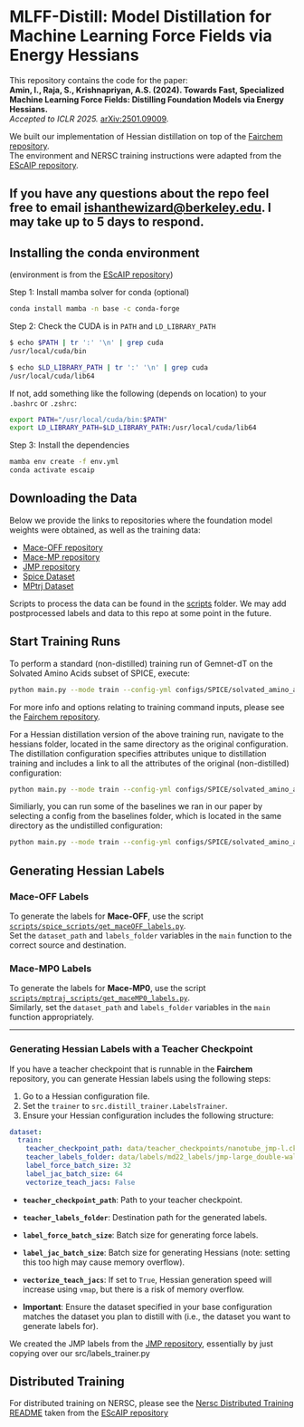 # MLFF-Distill: Model Distillation for Machine Learning Force Fields via Energy Hessians

This repository contains the code for the paper:  
**Amin, I., Raja, S., Krishnapriyan, A.S. (2024). Towards Fast, Specialized Machine Learning Force Fields: Distilling Foundation Models via Energy Hessians.**  
*Accepted to ICLR 2025.* [arXiv:2501.09009](https://arxiv.org/abs/2501.09009).

We built our implementation of Hessian distillation on top of the [Fairchem repository](https://github.com/FAIR-Chem/fairchem).  
The environment and NERSC training instructions were adapted from the [EScAIP repository](https://github.com/ASK-Berkeley/EScAIP/tree/main).

If you have any questions about the repo feel free to email ishanthewizard@berkeley.edu. I may take up to 5 days to respond. 
---


## Installing the conda environment 
(environment is from the [EScAIP repository](https://github.com/ASK-Berkeley/EScAIP/tree/main))

Step 1: Install mamba solver for conda (optional)

```bash
conda install mamba -n base -c conda-forge
```

Step 2: Check the CUDA is in `PATH` and `LD_LIBRARY_PATH`

```bash
$ echo $PATH | tr ':' '\n' | grep cuda
/usr/local/cuda/bin

$ echo $LD_LIBRARY_PATH | tr ':' '\n' | grep cuda
/usr/local/cuda/lib64
```

If not, add something like the following (depends on location) to your `.bashrc` or `.zshrc`:

```bash
export PATH="/usr/local/cuda/bin:$PATH"
export LD_LIBRARY_PATH=$LD_LIBRARY_PATH:/usr/local/cuda/lib64
```

Step 3: Install the dependencies

```bash
mamba env create -f env.yml
conda activate escaip
```
## Downloading the Data
Below we provide the links to repositories where the foundation model weights were obtained, as well as the training data:

- [Mace-OFF repository](https://github.com/ACEsuit/mace-off)
- [Mace-MP repository](https://github.com/ACEsuit/mace-mp)
- [JMP repository](https://github.com/facebookresearch/JMP)
- [Spice Dataset](https://www.repository.cam.ac.uk/items/d50227cd-194f-4ba4-aeb7-2643a69f025f)
- [MPtrj Dataset](https://figshare.com/articles/dataset/Materials_Project_Trjectory_MPtrj_Dataset/23713842)

Scripts to process the data can be found in the [scripts](scripts/) folder. We may add postprocessed labels and data to this repo at some point in the future.


## Start Training Runs

To perform a standard (non-distilled) training run of Gemnet-dT on the Solvated Amino Acids subset of SPICE, execute:

```bash
python main.py --mode train --config-yml configs/SPICE/solvated_amino_acids/gemnet-dT-small.yml
```
For more info and options relating to training command inputs, please see the [Fairchem repository](https://github.com/FAIR-Chem/fairchem).

For a Hessian distillation version of the above training run, navigate to the hessians folder, located in the same directory as the original configuration. The distillation configuration specifies attributes unique to distillation training and includes a link to all the attributes of the original (non-distilled) configuration:

```bash
python main.py --mode train --config-yml configs/SPICE/solvated_amino_acids/hessian/gemnet-dT-small.yml
```

Similiarly, you can run some of the baselines we ran in our paper by selecting a config from the baselines folder, which is located in the same directory as the undistilled configuration:

```bash
python main.py --mode train --config-yml configs/SPICE/solvated_amino_acids/baselines/gemnet-dT-small-n2n.yml
```

## Generating Hessian Labels

### Mace-OFF Labels
To generate the labels for **Mace-OFF**, use the script [`scripts/spice_scripts/get_maceOFF_labels.py`](scripts/spice_scripts/get_maceOFF_labels.py).  
Set the `dataset_path` and `labels_folder` variables in the `main` function to the correct source and destination.

### Mace-MP0 Labels
To generate the labels for **Mace-MP0**, use the script [`scripts/mptraj_scripts/get_maceMP0_labels.py`](scripts/mptraj_scripts/get_maceMP0_labels.py).  
Similarly, set the `dataset_path` and `labels_folder` variables in the `main` function appropriately.

---

### Generating Hessian Labels with a Teacher Checkpoint
If you have a teacher checkpoint that is runnable in the **Fairchem** repository, you can generate Hessian labels using the following steps:

1. Go to a Hessian configuration file.
2. Set the `trainer` to `src.distill_trainer.LabelsTrainer`.
3. Ensure your Hessian configuration includes the following structure:

```yaml
dataset:
  train:
    teacher_checkpoint_path: data/teacher_checkpoints/nanotube_jmp-l.ckpt 
    teacher_labels_folder: data/labels/md22_labels/jmp-large_double-walled_nanotube/
    label_force_batch_size: 32
    label_jac_batch_size: 64
    vectorize_teach_jacs: False
```
- **`teacher_checkpoint_path`**: Path to your teacher checkpoint.  
- **`teacher_labels_folder`**: Destination path for the generated labels.  
- **`label_force_batch_size`**: Batch size for generating force labels.  
- **`label_jac_batch_size`**: Batch size for generating Hessians (note: setting this too high may cause memory overflow).  
- **`vectorize_teach_jacs`**: If set to `True`, Hessian generation speed will increase using `vmap`, but there is a risk of memory overflow.  

- **Important**: Ensure the dataset specified in your base configuration matches the dataset you plan to distill with (i.e., the dataset you want to generate labels for).  

We created the JMP labels from the [JMP repository](https://github.com/facebookresearch/JMP), essentially by just copying over our src/labels_trainer.py 

## Distributed Training
For distributed training on NERSC, please see the [Nersc Distributed Training README](NERSC_dist_train.md) taken from the  [EScAIP repository](https://github.com/ASK-Berkeley/EScAIP/tree/main)

